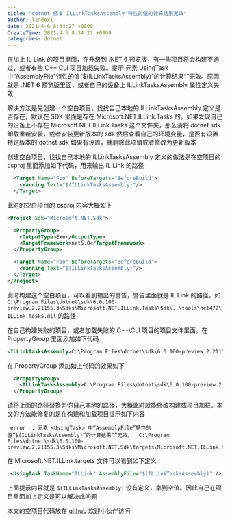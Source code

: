```yaml
---
title: "dotnet 修复 ILLinkTasksAssembly 特性的值的计算结果无效"
author: lindexi
date: 2021-4-6 8:34:27 +0800
CreateTime: 2021-4-6 8:34:27 +0800
categories: dotnet
---
```


在加上 IL Link 的项目里面，在升级到 .NET 6 预览版，有一些项目将会构建不通过，或者有些 C++ CLI 项目加载失败。提示 元素 UsingTask 中“AssemblyFile”特性的值“$(ILLinkTasksAssembly)”的计算结果“”无效。原因就是 .NET 6 预览版里面，或者自己的设备上 ILLinkTasksAssembly 属性定义失效

<!--more-->


<!-- 发布 -->

解决方法是先创建一个空白项目，找找自己本地的 ILLinkTasksAssembly 定义是否存在，默认在 SDK 里面是存在 Microsoft.NET.ILLink.Tasks 的。如果发现自己的设备上不存在 Microsoft.NET.ILLink.Tasks 这个文件夹，那么请将 dotnet sdk 卸载重新安装，或者安装更新版本的 sdk 然后查看自己的环境变量，是否有设置特定版本的 dotnet sdk 如果有设置，就删除此项值或者修改为更新版本

创建空白项目，找找自己本地的 ILLinkTasksAssembly 定义的做法是在空项目的 csproj 里面添加如下代码，用来输出 IL Link 的路径

```xml
  <Target Name="Foo" BeforeTargets="BeforeBuild">
    <Warning Text="$(ILLinkTasksAssembly)"/>
  </Target>
```

此时的空白项目的 csproj 内容大概如下

```xml
<Project Sdk="Microsoft.NET.Sdk">

  <PropertyGroup>
    <OutputType>Exe</OutputType>
    <TargetFramework>net5.0</TargetFramework>
  </PropertyGroup>

  <Target Name="Foo" BeforeTargets="BeforeBuild">
    <Warning Text="$(ILLinkTasksAssembly)"/>
  </Target>
</Project>
```

此时构建这个空白项目，可以看到输出的警告，警告里面就是 IL Link 的路径。如 `C:\Program Files\dotnet\sdk\6.0.100-preview.2.21155.3\Sdks\Microsoft.NET.ILLink.Tasks\Sdk\..\tools\net472\ILLink.Tasks.dll` 的路径

在自己构建失败的项目，或者加载失败的 C++\CLI 项目的项目文件里面，在 PropertyGroup 里面添加如下代码

```xml
<ILLinkTasksAssembly>C:\Program Files\dotnet\sdk\6.0.100-preview.2.21155.3\Sdks\Microsoft.NET.ILLink.Tasks\Sdk\..\tools\net472\ILLink.Tasks.dll</ILLinkTasksAssembly>
```

在 PropertyGroup 添加如上代码的效果如下

```xml
  <PropertyGroup>
    <ILLinkTasksAssembly>C:\Program Files\dotnet\sdk\6.0.100-preview.2.21155.3\Sdks\Microsoft.NET.ILLink.Tasks\Sdk\..\tools\net472\ILLink.Tasks.dll</ILLinkTasksAssembly>
  </PropertyGroup>
```

请将上面的路径替换为你自己本地的路径，大概此时就能修改构建或项目加载。本文的方法能修复的是在构建和加载项目提示如下内容

```
 error  : 元素 <UsingTask> 中“AssemblyFile”特性的值“$(ILLinkTasksAssembly)”的计算结果“”无效。  C:\Program Files\dotnet\sdk\6.0.100-preview.2.21155.3\Sdks\Microsoft.NET.Sdk\targets\Microsoft.NET.ILLink.targets
```

在 Microsoft.NET.ILLink.targets 文件可以看到如下定义

```xml
 <UsingTask TaskName="ILLink" AssemblyFile="$(ILLinkTasksAssembly)" />
```

上面提示内容就是 `$(ILLinkTasksAssembly)` 没有定义，拿到空值。因此自己在项目里面加上定义是可以解决此问题

本文的空项目代码放在 [github](https://github.com/lindexi/lindexi_gd/tree/ffe013bf/JoruneecijerDaryiqikuhakuye ) 欢迎小伙伴访问


